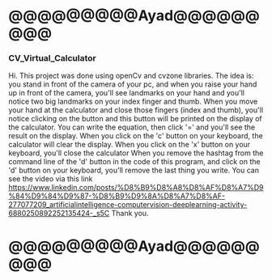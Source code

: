 # @@@@@@@@@Ayad@@@@@@@@@

### CV_Virtual_Calculator

Hi.
This project was done using openCv and cvzone libraries.
The idea is: 
you stand in front of the camera of your pc, and when you raise your hand up in front of the camera,
you'll see landmarks on your hand and you'll notice two big landmarks on your index finger and thumb.
When you move your hand at the calculator and close those fingers (index and thumb),
you'll notice clicking on the button and this button will be printed on the display of the calculator.
You can write the equation, then click '=' and you'll see the result on the display.
When you click on the 'c' button on your keyboard, the calculator will clear the display.
When you click on the 'x' button on your keyboard, you'll close the calculator
When you remove the hashtag from the command line of the 'd' button in the code of this program,
and click on the 'd' button on your keyboard,
you'll remove the last thing you write.
You can see the video via this link https://www.linkedin.com/posts/%D8%B9%D8%A8%D8%AF%D8%A7%D9%84%D9%84%D9%87-%D8%B9%D9%8A%D8%A7%D8%AF-277077209_artificialintelligence-computervision-deeplearning-activity-6880250892252135424-_s5C
Thank you.

# @@@@@@@@@Ayad@@@@@@@@@
